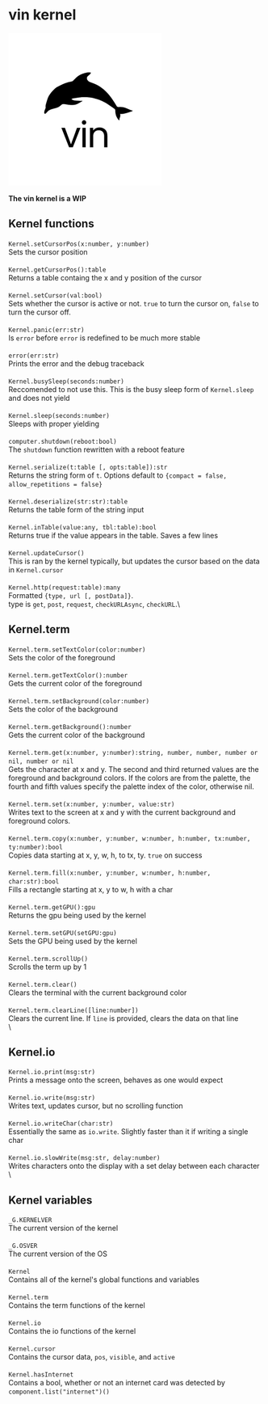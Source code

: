 
# vin kernel

![vinlogo](https://github.com/yabastar0/vin/blob/main/vin_optimized.png?raw=true)

**The vin kernel is a WIP**

## Kernel functions

`Kernel.setCursorPos(x:number, y:number)`\
Sets the cursor position\
\
`Kernel.getCursorPos():table`\
Returns a table containg the x and y position of the cursor\
\
`Kernel.setCursor(val:bool)`\
Sets whether the cursor is active or not. `true` to turn the cursor on, `false` to turn the cursor off.\
\
`Kernel.panic(err:str)`\
Is `error` before `error` is redefined to be much more stable\
\
`error(err:str)`\
Prints the error and the debug traceback\
\
`Kernel.busySleep(seconds:number)`\
Reccomended to not use this. This is the busy sleep form of `Kernel.sleep` and does not yield\
\
`Kernel.sleep(seconds:number)`\
Sleeps with proper yielding\
\
`computer.shutdown(reboot:bool)`\
The `shutdown` function rewritten with a reboot feature\
\
`Kernel.serialize(t:table [, opts:table]):str`\
Returns the string form of `t`. Options default to `{compact = false, allow_repetitions = false}`\
\
`Kernel.deserialize(str:str):table`\
Returns the table form of the string input\
\
`Kernel.inTable(value:any, tbl:table):bool`\
Returns true if the value appears in the table. Saves a few lines\
\
`Kernel.updateCursor()`\
This is ran by the kernel typically, but updates the cursor based on the data in `Kernel.cursor`\
\
`Kernel.http(request:table):many`\
Formatted `{type, url [, postData]}`.\
type is `get`, `post`, `request`, `checkURLAsync`, `checkURL`.\

## Kernel.term

`Kernel.term.setTextColor(color:number)`\
Sets the color of the foreground\
\
`Kernel.term.getTextColor():number`\
Gets the current color of the foreground\
\
`Kernel.term.setBackground(color:number)`\
Sets the color of the background\
\
`Kernel.term.getBackground():number`\
Gets the current color of the background\
\
`Kernel.term.get(x:number, y:number):string, number, number, number or nil, number or nil`\
Gets the character at x and y. The second and third returned values are the foreground and background colors. If the colors are from the palette, the fourth and fifth values specify the palette index of the color, otherwise nil.\
\
`Kernel.term.set(x:number, y:number, value:str)`\
Writes text to the screen at x and y with the current background and foreground colors.\
\
`Kernel.term.copy(x:number, y:number, w:number, h:number, tx:number, ty:number):bool`\
Copies data starting at x, y, w, h, to tx, ty. `true` on success\
\
`Kernel.term.fill(x:number, y:number, w:number, h:number, char:str):bool`\
Fills a rectangle starting at x, y to w, h with a char\
\
`Kernel.term.getGPU():gpu`\
Returns the gpu being used by the kernel\
\
`Kernel.term.setGPU(setGPU:gpu)`\
Sets the GPU being used by the kernel\
\
`Kernel.term.scrollUp()`\
Scrolls the term up by 1\
\
`Kernel.term.clear()`\
Clears the terminal with the current background color\
\
`Kernel.term.clearLine([line:number])`\
Clears the current line. If `line` is provided, clears the data on that line\
\

## Kernel.io

`Kernel.io.print(msg:str)`\
Prints a message onto the screen, behaves as one would expect\
\
`Kernel.io.write(msg:str)`\
Writes text, updates cursor, but no scrolling function\
\
`Kernel.io.writeChar(char:str)`\
Essentially the same as `io.write`. Slightly faster than it if writing a single char\
\
`Kernel.io.slowWrite(msg:str, delay:number)`\
Writes characters onto the display with a set delay between each character\
\

## Kernel variables

`_G.KERNELVER`\
The current version of the kernel\
\
`_G.OSVER`\
The current version of the OS\
\
`Kernel`\
Contains all of the kernel's global functions and variables\
\
`Kernel.term`\
Contains the term functions of the kernel\
\
`Kernel.io`\
Contains the io functions of the kernel\
\
`Kernel.cursor`\
Contains the cursor data, `pos`, `visible`, and `active`\
\
`Kernel.hasInternet`\
Contains a bool, whether or not an internet card was detected by `component.list("internet")()`
